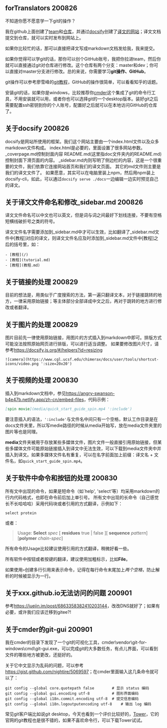 ## forTranslators 200826

不知道你愿不愿意学一下git的操作？

我在github上面创建了[team](https://github.com/BioTranslators)和[仓库](https://github.com/BioTranslators/Chinese-translation-of-ChimeraX-user-guide)，并通过[docsify](https://docsify.js.org/#/)创建了[译文的网站](https://biotranslators.github.io/Chinese-translation-of-ChimeraX-user-guide/#/)；译文文档提交到仓库，就可以实时发布到网站上。

如果你比较忙的话，那可以直接把译文写成markdown文档发给我，我来提交。

如果你觉得可以学git的话，那你可以创个GitHub账号，我把你拉进team，然后你就可以直接通过git对仓库进行修改。这个仓库有两个分支：master和dev；你可以直接对master分支进行修改。总的来说，你需要学习**git操作、GitHub**。

git操作可以参考廖雪峰的[git教程](https://www.liaoxuefeng.com/wiki/896043488029600)，GitHub的操作很简单，可以看看知乎的话题。

安装git的话，如果你是windows，比较推荐你[cmder](https://cmder.net/)这个集成了git的命令行工具，不用安装就可以用，或者你也可以选择git的一个desktop版本。装好git之后需要配置ssh密钥到你的个人账号，配置好之后就可以在本地访问GitHub的仓库了。


## 关于docsify 200826
docsify是网站所使用的框架。我们这个网站主要由一个index.html文件以及众多markdown文件构成。
index.html是必要的，里面设置了很多网站参数。
_coverpage.md控制封面内容
README.md(这里指doc文件夹内的README.md)控制封面下滑页面的内容。
_sidebar.md内则写明了侧边栏的内容，这是一个很重要的文件，我们依靠它连接网站首页和我们的译文页面。
其它的md文件则主要是我们的译文文件了。
如果愿意，其实可以在电脑里装上npm，然后用npm装上docsify-cli，如此，可以通过`docsify serve ./docs`一边编辑一边实时预览自己的译文。


## 关于译文文件命名和修改_sidebar.md 200826
译文文件命名可以中文也可以英文，但是词与词之间最好下划线连接，不要有空格短横线破折号之类的符号。

译文文件名字需要添加到_sidebar.md中才可以生效，比如翻译了_sidebar.md文件中[教程]对应的译文，则译文文件名应及时添加到_sidebar.md文件中[教程]之后的括号里，如：

```
- [教程](/)
- [教程](tutorial.md)
- [教程](教程.md)
```

## 关于链接的处理 200829

目前的想法是，用类似于广度搜索的方法，第一遍只翻译文本，对于链接跳转的地方，一律采用原始链接；等主体部分全部译成中文之后，再对于跳转的地方进行修改或者翻译。


## 关于图片的处理 200829

图片目前先一律使用原始链接，用图片的方式插入到markdown中即可。排版方式可能没法按照原始网页进行排版，可以进行适当调整。
如果要修改图片尺寸，请参考<https://docsify.js.org/#/helpers?id=resizing>

```
![camera](https://www.cgl.ucsf.edu/chimerax/docs/user/tools/shortcut-icons/video.png ':size=20x20')
```


## 关于视频的处理 200830
插入到markdown文档中，参见<https://angry-swanson-b4e47b.netlify.app/zh-cn/embed-files>，代码示例：
```markdown
[spin movie](media/quick_start_guide_spin.mp4 ':include')
```
要注意插入的语法，`':include'`与文件名中间只有一个空格，默认工作目录是在docs文件夹里，所以写medie路径的时候从media开始写，放在media文件夹里的图片等也是同理。


**media**文件夹被用于存放某些多媒体文件，图片文件一般直接引用原始链接，但某些多媒体文件可能原始链接插入到译文中无法生效，可以下载到media文件夹中并插入到译文。如果多媒体文件名有重复，可以在名字前面加上前缀：译文名 + 文件名，如`quick_start_guide_spin.mp4`。


## 关于软件中命令和按钮的处理 200830

所有文中出现的命令，如果是短命令（如`help', 'select'等）均采用markdown的行内代码格式，也即在命令前后加上单引号。
所有文中出现的长命令（自己感觉长不长哈哈哈）采用代码块或者引用的方式翻译，示例如下：

```ChimeraX
select protein
```

或者：

> Usage: **Select** *spec* [ **residues** true | false ][ **sequence** *pattern*][**polymer** *chain-spec*]

所有命令的Usage比较建议使用引用的方式翻译，稍微好看一些。

所有软件中按钮或者按键的翻译，建议使用加粗标示，比如**File**。

如果使用`>`创建多行引用来表示命令，记得在每行命令末尾加上*两个空格*，防止解析的时候被显示为一行。


## 关于xxx.github.io无法访问的问题 200901

参考<https://juejin.im/post/6863358382410203144>，改改DNS就好了；如果有必要，或许我们应该迁移到gitee?!


## 关于cmder的git-gui 200901

我在cmder的目录下发现了一个git的可视化工具，cmder\vendor\git-for-windows\cmd\git-gui.exe，可以完成git的大多数任务，有点儿界面，可以看到文件的哪些地方被更改，还挺好的。

关于它中文显示为乱码的问题，可以参考<https://gist.github.com/nightire/5069597>；在cmder里面输入这几条命令就可以了：
```cmder
git config --global core.quotepath false  		# 显示 status 编码
git config --global gui.encoding utf-8			# 图形界面编码
git config --global i18n.commit.encoding utf-8	# 提交信息编码
git config --global i18n.logoutputencoding utf-8	# 输出 log 编码
```

常见git客户端比如说git desktop，今天也看到一个评价比较好的，[Tower](https://www.git-tower.com/windows)，它的官网的git教程也是很不错的，如果不喜欢命令行，可以下载Tower试试。